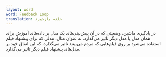 ```yaml
---
layout: word
word: Feedback Loop
translation: حلقه بازخورد
---
```


در یادگیری ماشین، وضعیتی که در آن پیش‌بینی‌های یک مدل بر داده‌های آموزش برای همان مدل یا مدل دیگر تاثیر می‌گذارد. به عنوان مثال، مدلی که برای پیشنهاد فیلم استفاده می‌شود بر روی فیلم‌هایی که مردم می‌بینند تاثیر می‌گذارد، که این اتفاق خود بر مدل‌های پیشنهاد فیلم دیگر تاثیر می‌گذارد.
